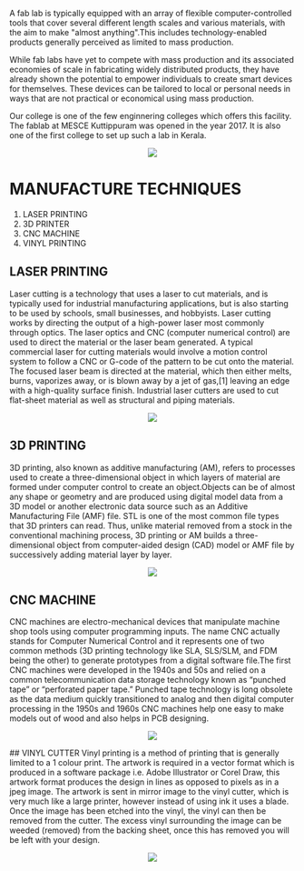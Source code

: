  A fab lab is typically equipped with an array of flexible computer-controlled tools that cover several different length scales and various materials, with the aim to make "almost anything".This includes technology-enabled products generally perceived as limited to mass production.

While fab labs have yet to compete with mass production and its associated economies of scale in fabricating widely distributed products, they have already shown the potential to empower individuals to create smart devices for themselves. These devices can be tailored to local or personal needs in ways that are not practical or economical using mass production.

Our college is one of the few enginnering colleges which offers this facility. The fablab at MESCE Kuttippuram was opened in the year 2017. It is also one of the first college to set up such a lab in Kerala.

<p align= "center">
  <img src="http://www.anuragchugh.com/_/rsrc/1467891596424/logos/fabfoundationindialogo.png">
</p> 

# MANUFACTURE TECHNIQUES
1. LASER PRINTING
2. 3D PRINTER 
3. CNC MACHINE
4. VINYL PRINTING

## LASER PRINTING
Laser cutting is a technology that uses a laser to cut materials, and is typically used for industrial manufacturing applications, but is also starting to be used by schools, small businesses, and hobbyists. Laser cutting works by directing the output of a high-power laser most commonly through optics. The laser optics and CNC (computer numerical control) are used to direct the material or the laser beam generated. A typical commercial laser for cutting materials would involve a motion control system to follow a CNC or G-code of the pattern to be cut onto the material. The focused laser beam is directed at the material, which then either melts, burns, vaporizes away, or is blown away by a jet of gas,[1] leaving an edge with a high-quality surface finish. Industrial laser cutters are used to cut flat-sheet material as well as structural and piping materials.
<p align= "center">
  <img src="https://encrypted-tbn0.gstatic.com/images?q=tbn:ANd9GcRn43ySdl7jz5HLbWpVbTu7xiI_WlEIDjPiZP_HUzxizKqtwa6z-g">
</p> 

## 3D PRINTING
3D printing, also known as additive manufacturing (AM), refers to processes used to create a three-dimensional object in which layers of material are formed under computer control to create an object.Objects can be of almost any shape or geometry and are produced using digital model data from a 3D model or another electronic data source such as an Additive Manufacturing File (AMF) file. STL is one of the most common file types that 3D printers can read. Thus, unlike material removed from a stock in the conventional machining process, 3D printing or AM builds a three-dimensional object from computer-aided design (CAD) model or AMF file by successively adding material layer by layer.
<p align= "center">
  <img src="https://i.ytimg.com/vi/UpH1zhUQY0c/maxresdefault.jpg">
</p> 

## CNC MACHINE
CNC machines are electro-mechanical devices that manipulate machine shop tools using computer programming inputs. The name CNC actually stands for Computer Numerical Control and it represents one of two common methods (3D printing technology like SLA, SLS/SLM, and FDM being the other) to generate prototypes from a digital software file.The first CNC machines were developed in the 1940s and 50s and relied on a common telecommunication data storage technology known as “punched tape” or “perforated paper tape.” Punched tape technology is long obsolete as the data medium quickly transitioned to analog and then digital computer processing in the 1950s and 1960s
CNC machines help one easy to make models out of wood and also helps in PCB designing.
<p align= "center">
  <img src="http://www.general.ca/images/machines/6_cnc/6_machines/40-913.png">
</p> 
## VINYL CUTTER
Vinyl printing is a method of printing that is generally limited to a 1 colour print. The artwork is required in a vector format which is produced in a software package i.e. Adobe Illustrator or Corel Draw, this artwork format produces the design in lines as opposed to pixels as in a jpeg image. The artwork is sent in mirror image to the vinyl cutter, which is very much like a large printer, however instead of using ink it uses a blade. Once the image has been etched into the vinyl, the vinyl can then be removed from the cutter. The excess vinyl surrounding the image can be weeded (removed) from the backing sheet, once this has removed you will be left with your design.
<p align= "center">
  <img src="https://rebosystems-nl-8umldh56xough.stackpathdns.com/wp-content/uploads/2015/12/HW-transparant-EN.png">
</p> 
